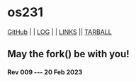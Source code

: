 ---
---
# os231

[GitHub](https://github.com/cbkadal/os231/) | | [LOG](TXT/mylog.txt) | | [LINKS](LINKS/) || [TARBALL](SandBox/cbkadal.tar.xz)

## May the fork() be with you!

#### Rev 009 --- 20 Feb 2023

